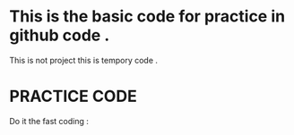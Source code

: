 # This is the basic code for practice in github code . 
This is not project this is tempory code . 

# PRACTICE CODE  
Do it the fast coding : 
